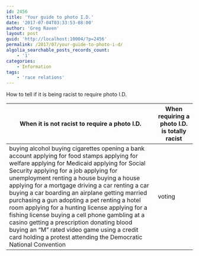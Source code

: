 ```yaml
---
id: 2456
title: 'Your guide to photo I.D.'
date: '2017-07-04T03:33:53-08:00'
author: 'Greg Raven'
layout: post
guid: 'http://localhost:10004/?p=2456'
permalink: /2017/07/your-guide-to-photo-i-d/
algolia_searchable_posts_records_count:
    - '1'
categories:
    - Information
tags:
    - 'race relations'
---
```


How to tell if it is being racist to require photo I.D.

| When it is not racist to require a photo I.D. | When requiring a photo I.D. is totally racist |
|---|---|
| buying alcohol buying cigarettes  opening a bank account  applying for food stamps  applying for welfare  applying for Medicaid  applying for Social Security  applying for a job  applying for unemployment  renting a house  buying a house  applying for a mortgage  driving a car  renting a car  buying a car  boarding an airplane  getting married  purchasing a gun  adopting a pet  renting a hotel room  applying for a hunting license  applying for a fishing license  buying a cell phone  gambling at a casino  getting a prescription  donating blood  buying an “M” rated video game  using a credit card  holding a protest  attending the Democratic National Convention | voting |